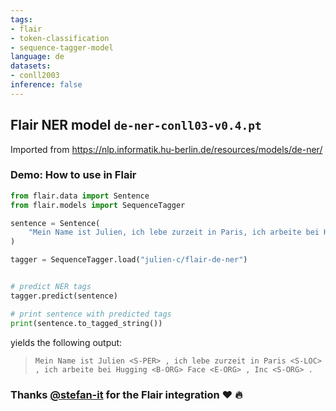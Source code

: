 ```yaml
---
tags:
- flair
- token-classification
- sequence-tagger-model
language: de
datasets:
- conll2003
inference: false
---
```


## Flair NER model `de-ner-conll03-v0.4.pt`

Imported from https://nlp.informatik.hu-berlin.de/resources/models/de-ner/

### Demo: How to use in Flair

```python
from flair.data import Sentence
from flair.models import SequenceTagger

sentence = Sentence(
	"Mein Name ist Julien, ich lebe zurzeit in Paris, ich arbeite bei Hugging Face, Inc."
)

tagger = SequenceTagger.load("julien-c/flair-de-ner")


# predict NER tags
tagger.predict(sentence)

# print sentence with predicted tags
print(sentence.to_tagged_string())


```

yields the following output:

> `Mein Name ist Julien <S-PER> , ich lebe zurzeit in Paris <S-LOC> , ich arbeite bei Hugging <B-ORG> Face <E-ORG> , Inc <S-ORG> .`

### Thanks [@stefan-it](https://huggingface.co/stefan-it) for the Flair integration ❤️ 🔥

